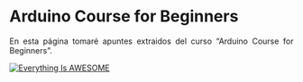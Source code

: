 <div align="justify">

# Arduino Course for Beginners

En esta página tomaré apuntes extraidos del curso “Arduino Course for Beginners”.

[![Everything Is AWESOME](https://i.stack.imgur.com/q3ceS.png)](https://youtu.be/StTqXEQ2l-Y?t=35s "Everything Is AWESOME")

</div>
